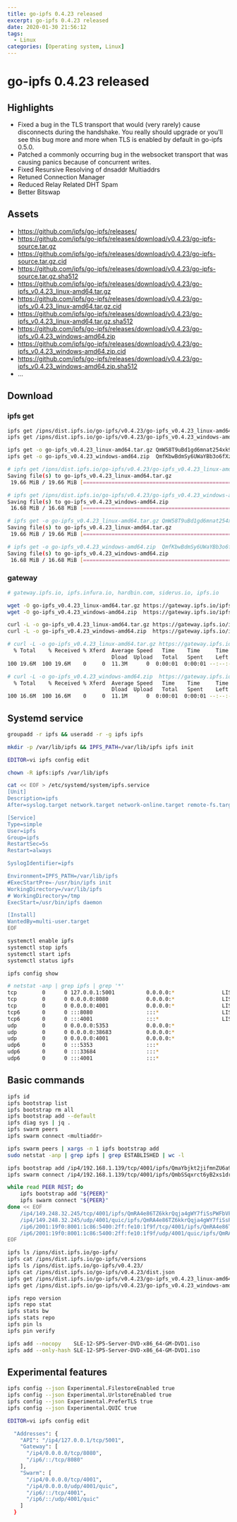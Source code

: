 ```yaml
---
title: go-ipfs 0.4.23 released
excerpt: go-ipfs 0.4.23 released
date: 2020-01-30 21:56:12
tags:
  - Linux
categories: [Operating system, Linux]
---
```


# go-ipfs 0.4.23 released

## Highlights

- Fixed a bug in the TLS transport that would (very rarely) cause disconnects during the handshake. You really should upgrade or you'll see this bug more and more when TLS is enabled by default in go-ipfs 0.5.0.
- Patched a commonly occurring bug in the websocket transport that was causing panics because of concurrent writes.
- Fixed Resursive Resolving of dnsaddr Multiaddrs
- Retuned Connection Manager
- Reduced Relay Related DHT Spam
- Better Bitswap

## Assets

- https://github.com/ipfs/go-ipfs/releases/
- https://github.com/ipfs/go-ipfs/releases/download/v0.4.23/go-ipfs-source.tar.gz
- https://github.com/ipfs/go-ipfs/releases/download/v0.4.23/go-ipfs-source.tar.gz.cid
- https://github.com/ipfs/go-ipfs/releases/download/v0.4.23/go-ipfs-source.tar.gz.sha512
- https://github.com/ipfs/go-ipfs/releases/download/v0.4.23/go-ipfs_v0.4.23_linux-amd64.tar.gz
- https://github.com/ipfs/go-ipfs/releases/download/v0.4.23/go-ipfs_v0.4.23_linux-amd64.tar.gz.cid
- https://github.com/ipfs/go-ipfs/releases/download/v0.4.23/go-ipfs_v0.4.23_linux-amd64.tar.gz.sha512
- https://github.com/ipfs/go-ipfs/releases/download/v0.4.23/go-ipfs_v0.4.23_windows-amd64.zip
- https://github.com/ipfs/go-ipfs/releases/download/v0.4.23/go-ipfs_v0.4.23_windows-amd64.zip.cid
- https://github.com/ipfs/go-ipfs/releases/download/v0.4.23/go-ipfs_v0.4.23_windows-amd64.zip.sha512
- ...

## Download

### ipfs get

```bash
ipfs get /ipns/dist.ipfs.io/go-ipfs/v0.4.23/go-ipfs_v0.4.23_linux-amd64.tar.gz
ipfs get /ipns/dist.ipfs.io/go-ipfs/v0.4.23/go-ipfs_v0.4.23_windows-amd64.zip

ipfs get -o go-ipfs_v0.4.23_linux-amd64.tar.gz QmW58T9uBd1gd6mnat254xk9B4b63dHN55T97icWATWv1K
ipfs get -o go-ipfs_v0.4.23_windows-amd64.zip  QmfKbwBdmSy6UWaYBb3o6fXzxAvJKhMGoWzJwwjpftNN2r

# ipfs get /ipns/dist.ipfs.io/go-ipfs/v0.4.23/go-ipfs_v0.4.23_linux-amd64.tar.gz
Saving file(s) to go-ipfs_v0.4.23_linux-amd64.tar.gz
 19.66 MiB / 19.66 MiB [====================================================================================] 100.00% 0s

# ipfs get /ipns/dist.ipfs.io/go-ipfs/v0.4.23/go-ipfs_v0.4.23_windows-amd64.zip
Saving file(s) to go-ipfs_v0.4.23_windows-amd64.zip
 16.68 MiB / 16.68 MiB [====================================================================================] 100.00% 0s

# ipfs get -o go-ipfs_v0.4.23_linux-amd64.tar.gz QmW58T9uBd1gd6mnat254xk9B4b63dHN55T97icWATWv1K
Saving file(s) to go-ipfs_v0.4.23_linux-amd64.tar.gz
 19.66 MiB / 19.66 MiB [====================================================================================] 100.00% 3s

# ipfs get -o go-ipfs_v0.4.23_windows-amd64.zip  QmfKbwBdmSy6UWaYBb3o6fXzxAvJKhMGoWzJwwjpftNN2r
Saving file(s) to go-ipfs_v0.4.23_windows-amd64.zip
 16.68 MiB / 16.68 MiB [====================================================================================] 100.00% 1s
```

### gateway

```bash
# gateway.ipfs.io, ipfs.infura.io, hardbin.com, siderus.io, ipfs.io

wget -O go-ipfs_v0.4.23_linux-amd64.tar.gz https://gateway.ipfs.io/ipfs/QmW58T9uBd1gd6mnat254xk9B4b63dHN55T97icWATWv1K
wget -O go-ipfs_v0.4.23_windows-amd64.zip  https://gateway.ipfs.io/ipfs/QmfKbwBdmSy6UWaYBb3o6fXzxAvJKhMGoWzJwwjpftNN2r

curl -L -o go-ipfs_v0.4.23_linux-amd64.tar.gz https://gateway.ipfs.io/ipfs/QmW58T9uBd1gd6mnat254xk9B4b63dHN55T97icWATWv1K
curl -L -o go-ipfs_v0.4.23_windows-amd64.zip  https://gateway.ipfs.io/ipfs/QmfKbwBdmSy6UWaYBb3o6fXzxAvJKhMGoWzJwwjpftNN2r

# curl -L -o go-ipfs_v0.4.23_linux-amd64.tar.gz https://gateway.ipfs.io/ipfs/QmW58T9uBd1gd6mnat254xk9B4b63dHN55T97icWATWv1K
  % Total    % Received % Xferd  Average Speed   Time    Time     Time  Current
                                 Dload  Upload   Total   Spent    Left  Speed
100 19.6M  100 19.6M    0     0  11.3M      0  0:00:01  0:00:01 --:--:-- 11.3M

# curl -L -o go-ipfs_v0.4.23_windows-amd64.zip  https://gateway.ipfs.io/ipfs/QmfKbwBdmSy6UWaYBb3o6fXzxAvJKhMGoWzJwwjpftNN2r
  % Total    % Received % Xferd  Average Speed   Time    Time     Time  Current
                                 Dload  Upload   Total   Spent    Left  Speed
100 16.6M  100 16.6M    0     0  11.1M      0  0:00:01  0:00:01 --:--:-- 11.1M
```

## Systemd service

```bash
groupadd -r ipfs && useradd -r -g ipfs ipfs

mkdir -p /var/lib/ipfs && IPFS_PATH=/var/lib/ipfs ipfs init

EDITOR=vi ipfs config edit

chown -R ipfs:ipfs /var/lib/ipfs

cat << EOF > /etc/systemd/system/ipfs.service
[Unit]
Description=ipfs
After=syslog.target network.target network-online.target remote-fs.target

[Service]
Type=simple
User=ipfs
Group=ipfs
RestartSec=5s
Restart=always

SyslogIdentifier=ipfs

Environment=IPFS_PATH=/var/lib/ipfs
#ExecStartPre=-/usr/bin/ipfs init
WorkingDirectory=/var/lib/ipfs
# WorkingDirectory=/tmp
ExecStart=/usr/bin/ipfs daemon

[Install]
WantedBy=multi-user.target
EOF

systemctl enable ipfs
systemctl stop ipfs
systemctl start ipfs
systemctl status ipfs

ipfs config show

# netstat -anp | grep ipfs | grep '*'
tcp        0      0 127.0.0.1:5001          0.0.0.0:*               LISTEN      23692/ipfs
tcp        0      0 0.0.0.0:8080            0.0.0.0:*               LISTEN      23692/ipfs
tcp        0      0 0.0.0.0:4001            0.0.0.0:*               LISTEN      23692/ipfs
tcp6       0      0 :::8080                 :::*                    LISTEN      23692/ipfs
tcp6       0      0 :::4001                 :::*                    LISTEN      23692/ipfs
udp        0      0 0.0.0.0:5353            0.0.0.0:*                           23692/ipfs
udp        0      0 0.0.0.0:38683           0.0.0.0:*                           23692/ipfs
udp        0      0 0.0.0.0:4001            0.0.0.0:*                           23692/ipfs
udp6       0      0 :::5353                 :::*                                23692/ipfs
udp6       0      0 :::33684                :::*                                23692/ipfs
udp6       0      0 :::4001                 :::*                                23692/ipfs
```

## Basic commands

```bash
ipfs id
ipfs bootstrap list
ipfs bootstrap rm all
ipfs bootstrap add --default
ipfs diag sys | jq .
ipfs swarm peers
ipfs swarm connect <multiaddr>

ipfs swarm peers | xargs -n 1 ipfs bootstrap add
sudo netstat -anp | grep ipfs | grep ESTABLISHED | wc -l

ipfs bootstrap add /ip4/192.168.1.139/tcp/4001/ipfs/QmaYbjkt2jifmnZU6a933fFjYEDVf5BMWkQSYCNMqvkRid
ipfs swarm connect /ip4/192.168.1.139/tcp/4001/ipfs/QmbSSqxrct6yB2xs1drDv8eCKBRdMJzSmYLVsTNnUTsDZU

while read PEER REST; do
    ipfs bootstrap add "${PEER}"
    ipfs swarm connect "${PEER}"
done << EOF
    /ip4/149.248.32.245/tcp/4001/ipfs/QmRA4e86TZ6kkrQqja4gWY7fiSsPWFbVFmijiU6nTNMHg7
    /ip4/149.248.32.245/udp/4001/quic/ipfs/QmRA4e86TZ6kkrQqja4gWY7fiSsPWFbVFmijiU6nTNMHg7
    /ip6/2001:19f0:8001:1c86:5400:2ff:fe10:1f9f/tcp/4001/ipfs/QmRA4e86TZ6kkrQqja4gWY7fiSsPWFbVFmijiU6nTNMHg7
    /ip6/2001:19f0:8001:1c86:5400:2ff:fe10:1f9f/udp/4001/quic/ipfs/QmRA4e86TZ6kkrQqja4gWY7fiSsPWFbVFmijiU6nTNMHg7
EOF

ipfs ls /ipns/dist.ipfs.io/go-ipfs/
ipfs cat /ipns/dist.ipfs.io/go-ipfs/versions
ipfs ls /ipns/dist.ipfs.io/go-ipfs/v0.4.23/
ipfs cat /ipns/dist.ipfs.io/go-ipfs/v0.4.23/dist.json
ipfs get /ipns/dist.ipfs.io/go-ipfs/v0.4.23/go-ipfs_v0.4.23_linux-amd64.tar.gz
ipfs get /ipns/dist.ipfs.io/go-ipfs/v0.4.23/go-ipfs_v0.4.23_windows-amd64.zip

ipfs repo version
ipfs repo stat
ipfs stats bw
ipfs stats repo
ipfs pin ls
ipfs pin verify

ipfs add --nocopy    SLE-12-SP5-Server-DVD-x86_64-GM-DVD1.iso
ipfs add --only-hash SLE-12-SP5-Server-DVD-x86_64-GM-DVD1.iso
```

## Experimental features

```bash
ipfs config --json Experimental.FilestoreEnabled true
ipfs config --json Experimental.UrlstoreEnabled true
ipfs config --json Experimental.PreferTLS true
ipfs config --json Experimental.QUIC true

EDITOR=vi ipfs config edit

  "Addresses": {
    "API": "/ip4/127.0.0.1/tcp/5001",
    "Gateway": [
      "/ip4/0.0.0.0/tcp/8080",
      "/ip6/::/tcp/8080"
    ],
    "Swarm": [
      "/ip4/0.0.0.0/tcp/4001",
      "/ip4/0.0.0.0/udp/4001/quic",
      "/ip6/::/tcp/4001",
      "/ip6/::/udp/4001/quic"
    ]
  }
```
